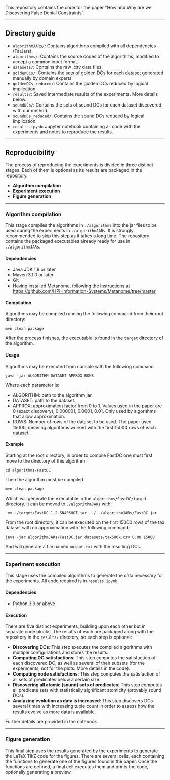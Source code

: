 This repository contains the code for the paper "How and Why are we Discovering False Denial Constraints".

--------------------

## Directory guide

* ```algorithmJARs/```: Contains algorithms compiled with all dependencies (FatJars). 
* ```algorithms/```: Contains the source codes of the algorithms, modified to accept a common input format. 
* ```datasets/```: Contains the raw .csv data files. 
* ```goldenDCs/```: Contains the sets of golden DCs for each dataset generated manually by domain experts. 
* ```goldenDCs_reduced/```: Contains the golden DCs reduced by logical implication. 
* ```results/```: Saved intermediate results of the experiments. More details below. 
* ```soundDCs/```: Contains the sets of sound DCs for each dataset discovered with our method. 
* ```soundDCs_reduced/```: Contains the sound DCs reduced by logical implication. 
* ```results.ipynb```: Jupyter notebook containing all code with the experiments and notes to reproduce the results. 
--------------------

## Reproducibility

The process of reproducing the experiments is divided in three distinct stages. Each of them is optional as its results are packaged in the repository.

* **Algorithm compilation**
* **Experiment execution**
* **Figure generation**

--------------------

### Algorithm compilation

This stage compiles the algorithms in ```./algorithms``` into the jar files to be used during the experiments in ```./algorithmJARs```. It is strongly recommended to skip this step as it takes a long time. The repository contains the packaged executables already ready for use in ```./algorithmJARs```.
#### Dependencies
* Java JDK 1.8 or later
* Maven 3.1.0 or later
* Git
* Having installed Metanome, following the instructions at https://github.com/HPI-Information-Systems/Metanome/tree/master

#### Compilation

Algorithms may be compiled running the following command from their root directory:

```mvn clean package```

After the process finishes, the executable is found in the ```target``` directory of the algorithm.

#### Usage

Algorithms may be executed from console with the following command.

```java -jar ALGORITHM DATASET APPROX ROWS```

Where each parameter is:

* ALGORITHM: path to the algorithm jar.
* DATASET: path to the dataset.
* APPROX: approximation factor from 0 to 1. Values used in the paper are 0 (exact discovery), 0.000001, 0.0001, 0.01. Only used by algorithms that allow approximation.
* ROWS: Number of rows of the dataset to be used. The paper used 15000, meaning algorithms worked with the first 15000 rows of each dataset.

#### Example

Starting at the root directory, in order to compile FastDC one must first move to the directory of this algorithm:

```cd algorithms/FastDC```

Then the algorithm must be compiled.

```mvn clean package```

Which will generate the executable in the ```algorithms/FastDC/target``` directory. It can be moved to ```./algorithmJARs``` with:

``` mv ./target/FastDC-1.2-SNAPSHOT.jar ../../algorithmJARs/FastDC.jar```

From the root directory, it can be executed on the first 15000 rows of the tax dataset with no approximation with the following command:

```java -jar algorithmJARs/FastDC.jar datasets/tax500k.csv 0.00 15000```

And will generate a file named ```output.txt``` with the resulting DCs.

--------------------

### Experiment execution

This stage uses the compiled algorithms to generate the data necessary for the experiments. All code required is in ```results.ipynb```.

#### Dependencies
* Python 3.9 or above

#### Execution

There are five distinct experiments, building upon each other but in separate code blocks. The results of each are packaged along with the repository in the ```results/``` directory, so each step is optional:

* **Discovering DCs**: This step executes the compiled algorithms with multiple configurations and stores the results.
* **Computing DC satisfactions**: This step computes the satisfaction of each discovered DC, as well as several of their subsets (for the experiments, not for the plots. More details in the code).
* **Computing node satisfactions**: This step computes the satisfaction of all sets of predicates below a certain size.
* **Discovering all atomic (sound) sets of predicates**: This step computes all predicate sets with statistically significant atomicity (provably sound DCs).
* **Analyzing evolution as data is increased**: This step discovers DCs several times with increasing tuple count in order to assess how the results evolve as more data is available.
  
Further details are provided in the notebook.

--------------------

### Figure generation

This final step uses the results generated by the experiments to generate the LaTeX TikZ code for the figures. There are several cells, each containing the functions to generate one of the figures found in the paper. Once the functions are defined, a final cell executes them and prints the code, optionally generating a preview.

